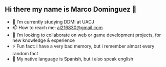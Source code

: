 ## Hi there my name is Marco Dominguez 👋
- 🌱 I’m currently studying DDMI at UACJ
- 📫 How to reach me: al216830@gmail.com
- 👯 I’m looking to collaborate on web or game development projects, for new knowledge & experience
- ⚡ Fun fact: i have a very bad memory, but i remember almost every random fact
- 💬 My native language is Spanish, but i also speak english

<!--
**Shiiikai/Shiiikai** is a ✨ _special_ ✨ repository because its `README.md` (this file) appears on your GitHub profile.

Here are some ideas to get you started:

- 🔭 I’m currently working on ...
- 🌱 I’m currently learning ...
- 👯 I’m looking to collaborate on ...
- 🤔 I’m looking for help with ...
- 💬 Ask me about ...
- 📫 How to reach me: ...
- 😄 Pronouns: ...
- ⚡ Fun fact: ...
-->
